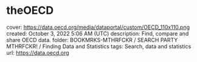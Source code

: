 # theOECD

cover: https://data.oecd.org/media/dataportal/custom/OECD_110x110.png
created: October 3, 2022 5:06 AM (UTC)
description: Find, compare and share OECD data.
folder: BOOKMRKS-MTHRFCKR / SEARCH PARTY MTHRFCKR! / Finding Data and Statistics
tags: Search, data and statistics
url: https://data.oecd.org